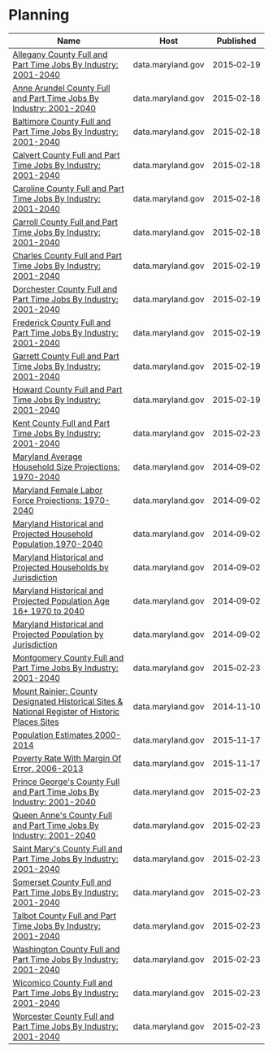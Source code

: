 # Planning

Name | Host | Published
---- | ---- | ---------
[Allegany County Full and Part Time Jobs By Industry: 2001-2040](../datasets/9are-gxfd.md) | data.maryland.gov | 2015&#x2011;02&#x2011;19
[Anne Arundel County Full and Part Time Jobs By Industry: 2001-2040](../datasets/iyam-4vtd.md) | data.maryland.gov | 2015&#x2011;02&#x2011;18
[Baltimore County Full and Part Time Jobs By Industry: 2001-2040](../datasets/5w8e-5mc3.md) | data.maryland.gov | 2015&#x2011;02&#x2011;18
[Calvert County Full and Part Time Jobs By Industry: 2001-2040](../datasets/qtts-5qbh.md) | data.maryland.gov | 2015&#x2011;02&#x2011;18
[Caroline County Full and Part Time Jobs By Industry: 2001-2040](../datasets/fy8b-xsh8.md) | data.maryland.gov | 2015&#x2011;02&#x2011;18
[Carroll County Full and Part Time Jobs By Industry: 2001-2040](../datasets/54td-pgkh.md) | data.maryland.gov | 2015&#x2011;02&#x2011;18
[Charles County Full and Part Time Jobs By Industry: 2001-2040](../datasets/bkkj-fb5g.md) | data.maryland.gov | 2015&#x2011;02&#x2011;19
[Dorchester County Full and Part Time Jobs By Industry: 2001-2040](../datasets/p9qi-gbsv.md) | data.maryland.gov | 2015&#x2011;02&#x2011;19
[Frederick County Full and Part Time Jobs By Industry: 2001-2040](../datasets/nif2-ppth.md) | data.maryland.gov | 2015&#x2011;02&#x2011;19
[Garrett County Full and Part Time Jobs By Industry: 2001-2040](../datasets/9e28-fyrh.md) | data.maryland.gov | 2015&#x2011;02&#x2011;19
[Howard County Full and Part Time Jobs By Industry: 2001-2040](../datasets/2tp4-bseg.md) | data.maryland.gov | 2015&#x2011;02&#x2011;19
[Kent County Full and Part Time Jobs By Industry: 2001-2040](../datasets/hkze-bsv4.md) | data.maryland.gov | 2015&#x2011;02&#x2011;23
[Maryland Average Household Size Projections: 1970-2040](../datasets/amgh-v39p.md) | data.maryland.gov | 2014&#x2011;09&#x2011;02
[Maryland Female Labor Force Projections: 1970-2040](../datasets/athe-5ucu.md) | data.maryland.gov | 2014&#x2011;09&#x2011;02
[Maryland Historical and Projected Household Population,1970-2040](../datasets/fbii-ubkr.md) | data.maryland.gov | 2014&#x2011;09&#x2011;02
[Maryland Historical and Projected Households by Jurisdiction](../datasets/7wje-bxqb.md) | data.maryland.gov | 2014&#x2011;09&#x2011;02
[Maryland Historical and Projected Population Age 16+ 1970 to 2040](../datasets/7v47-92fa.md) | data.maryland.gov | 2014&#x2011;09&#x2011;02
[Maryland Historical and Projected Population by Jurisdiction](../datasets/nnwx-dpqi.md) | data.maryland.gov | 2014&#x2011;09&#x2011;02
[Montgomery County Full and Part Time Jobs By Industry: 2001-2040](../datasets/qgsn-md8q.md) | data.maryland.gov | 2015&#x2011;02&#x2011;23
[Mount Rainier: County Designated Historical Sites & National Register of Historic Places Sites](../datasets/nifh-ijgb.md) | data.maryland.gov | 2014&#x2011;11&#x2011;10
[Population Estimates 2000-2014](../datasets/7dvm-92bt.md) | data.maryland.gov | 2015&#x2011;11&#x2011;17
[Poverty Rate With Margin Of Error, 2006-2013](../datasets/qnk2-m5pz.md) | data.maryland.gov | 2015&#x2011;11&#x2011;17
[Prince George's County Full and Part Time Jobs By Industry: 2001-2040](../datasets/r3cz-swpf.md) | data.maryland.gov | 2015&#x2011;02&#x2011;23
[Queen Anne's County Full and Part Time Jobs By Industry: 2001-2040](../datasets/4a3w-puw6.md) | data.maryland.gov | 2015&#x2011;02&#x2011;23
[Saint Mary's County Full and Part Time Jobs By Industry: 2001-2040](../datasets/drb4-45p7.md) | data.maryland.gov | 2015&#x2011;02&#x2011;23
[Somerset County Full and Part Time Jobs By Industry: 2001-2040](../datasets/g83w-3vdv.md) | data.maryland.gov | 2015&#x2011;02&#x2011;23
[Talbot County Full and Part Time Jobs By Industry: 2001-2040](../datasets/7yjy-py9u.md) | data.maryland.gov | 2015&#x2011;02&#x2011;23
[Washington County Full and Part Time Jobs By Industry: 2001-2040](../datasets/mjws-22in.md) | data.maryland.gov | 2015&#x2011;02&#x2011;23
[Wicomico County Full and Part Time Jobs By Industry: 2001-2040](../datasets/fdnw-tmji.md) | data.maryland.gov | 2015&#x2011;02&#x2011;23
[Worcester County Full and Part Time Jobs By Industry: 2001-2040](../datasets/bgpx-bm65.md) | data.maryland.gov | 2015&#x2011;02&#x2011;23

